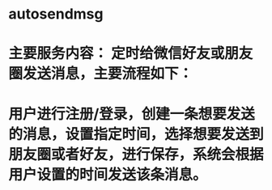 # autosendmsg
# 主要服务内容： 定时给微信好友或朋友圈发送消息，主要流程如下：
#  用户进行注册/登录，创建一条想要发送的消息，设置指定时间，选择想要发送到朋友圈或者好友，进行保存，系统会根据用户设置的时间发送该条消息。
